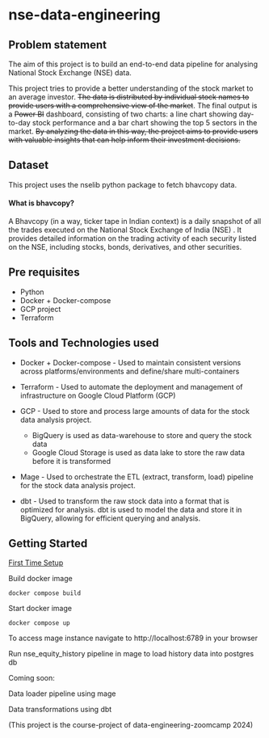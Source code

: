 # nse-data-engineering

## Problem statement
The aim of this project is to build an end-to-end data pipeline for analysing National Stock Exchange (NSE) data.

This project tries to provide  a better understanding of the stock market to an average investor. ~~The data is distributed by individual stock names  to provide users with a comprehensive view of the market~~. The final output is a ~~Power BI~~ dashboard, consisting of two charts: a line chart showing day-to-day stock performance and a bar chart showing the top 5 sectors in the  market. ~~By analyzing the data in this way, the project aims to provide users with valuable insights that can help inform their investment decisions.~~

## Dataset

This project uses the nselib python package to fetch bhavcopy data.

#### What is bhavcopy?

A Bhavcopy (in a way, ticker tape in Indian context) is a daily snapshot of all the trades executed on the National Stock Exchange of India (NSE) . It provides detailed information on the trading activity of each security listed on the NSE, including stocks, bonds, derivatives, and other securities.

## Pre requisites

 * Python
 * Docker + Docker-compose
 * GCP project
 * Terraform

## Tools and Technologies used

 * Docker + Docker-compose - Used to maintain consistent versions across platforms/environments and define/share multi-containers

 * Terraform - Used to automate the deployment and management of infrastructure on Google Cloud Platform (GCP)

 * GCP - Used to store and process large amounts of data for the stock data analysis project. 
    * BigQuery is used as data-warehouse to store and query the stock data 
    * Google Cloud Storage is used as data lake to store the raw data before it is transformed

 * Mage - Used to orchestrate the ETL (extract, transform, load) pipeline for the stock data analysis project.

 * dbt - Used to transform the raw stock data into a format that is optimized for analysis. dbt is used to model the data and store it in BigQuery, allowing for efficient querying and analysis.

## Getting Started


[First Time Setup](https://github.com/Shivakumar-Guhesh/nse-data-engineering/blob/main/setup.md)

Build docker image

`docker compose build`

Start docker image

`docker compose up`

To access mage instance navigate to http://localhost:6789 in your browser

Run nse_equity_history pipeline in mage to load history data into postgres db

Coming soon:

Data loader pipeline using mage

Data transformations using dbt


(This project is the course-project of data-engineering-zoomcamp 2024)